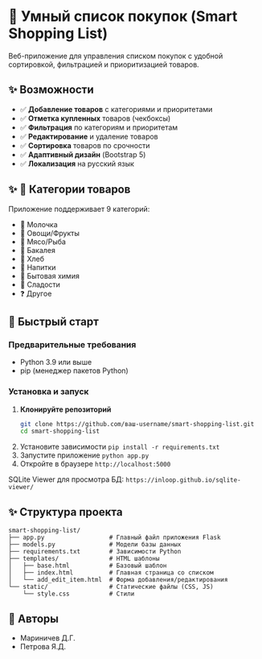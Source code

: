 # 🛒 Умный список покупок (Smart Shopping List)

Веб-приложение для управления списком покупок с удобной сортировкой, фильтрацией и приоритизацией товаров.

## ✨ Возможности
- ✅ **Добавление товаров** с категориями и приоритетами
- ✅ **Отметка купленных** товаров (чекбоксы)
- ✅ **Фильтрация** по категориям и приоритетам
- ✅ **Редактирование** и удаление товаров
- ✅ **Сортировка** товаров по срочности
- ✅ **Адаптивный дизайн** (Bootstrap 5)
- ✅ **Локализация** на русский язык

## ✨ 🎨 Категории товаров
Приложение поддерживает 9 категорий:
- 🥛 Молочка
- 🍎 Овощи/Фрукты
- 🥩 Мясо/Рыба
- 🍚 Бакалея
- 🍞 Хлеб
- 🥤 Напитки
- 🧴 Бытовая химия
- 🍫 Сладости
- ❓ Другое


## 🚀 Быстрый старт
### Предварительные требования
- Python 3.9 или выше
- pip (менеджер пакетов Python)

### Установка и запуск
1. **Клонируйте репозиторий**
   ```bash
   git clone https://github.com/ваш-username/smart-shopping-list.git
   cd smart-shopping-list
2. Установите зависимости `pip install -r requirements.txt`
3. Запустите приложение `python app.py`
4. Откройте в браузере `http://localhost:5000`

SQLite Viewer для просмотра БД: `https://inloop.github.io/sqlite-viewer/`

## ✨ Структура проекта
```
smart-shopping-list/
├── app.py                  # Главный файл приложения Flask
├── models.py               # Модели базы данных
├── requirements.txt        # Зависимости Python
├── templates/              # HTML шаблоны
│   ├── base.html           # Базовый шаблон
│   ├── index.html          # Главная страница со списком
│   └── add_edit_item.html  # Форма добавления/редактирования
└── static/                 # Статические файлы (CSS, JS)
    └── style.css           # Стили
```

## 👥 Авторы
- Мариничев Д.Г.
- Петрова Я.Д.
